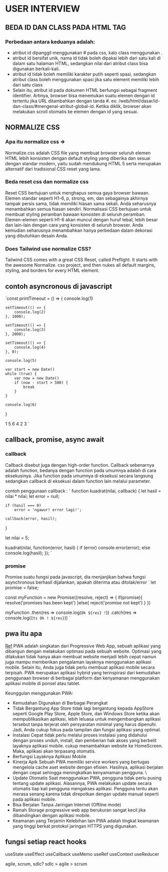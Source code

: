 # USER INTERVIEW

## BEDA ID DAN CLASS PADA HTML TAG
### Perbedaan antara keduanya adalah:
- atribut id dipanggil menggunakan # pada css, kalo class menggunakan .
- atribut id bersifat unik, nama id tidak boleh dipakai lebih dari satu kali di dalam satu halaman HTML, sedangkan nilai dari atribut class bisa digunakan berkali-kali.
- atribut id tidak boleh memiliki karakter putih seperti spasi, sedangkan atribut class boleh menggunakan spasi jika satu element memiliki lebih dari satu class
- Selain itu, atribut id pada dokumen HTML berfungsi sebagai fragment identifier. Artinya, browser bisa menemukan suatu elemen dengan id tertentu jika URL ditambahkan dengan tanda #<nama-id>.
ex: /web/html/dasar/id-dan-class/#mengenal-atribut-global-id. Ketika diklik, browser akan melakukan scroll otomatis ke elemen dengan id yang sesuai.



## NORMALIZE CSS
### Apa itu normalize css => 
Normalize.css adalah CSS file yang membuat browser seluruh elemen HTML lebih konsisten dengan default styling yang diberika dan sesuai dengan standar modern, yaitu sudah mendukung HTML 5 serta merupakan alternatif dari tradisional CSS reset yang lama.

### Beda reset css dan normalize css
Reset CSS bertujuan untuk menghapus semua gaya browser bawaan. Elemen standar seperti H1-6, p, strong, em, dan sebagainya akhirnya tampak persis sama, tidak memiliki hiasan sama sekali. Anda seharusnya menambahkan semua hiasan sendiri.
Normalisasi CSS bertujuan untuk membuat styling peramban bawaan konsisten di seluruh peramban. Elemen-elemen seperti H1-6 akan muncul dengan huruf tebal, lebih besar dan lain-lain dengan cara yang konsisten di seluruh browser. Anda kemudian seharusnya menambahkan hanya perbedaan dalam dekorasi yang dibutuhkan desain Anda.

### Does Tailwind use normalize CSS?
Tailwind CSS comes with a great CSS Reset, called Preflight. It starts with the awesome Normalize. css project, and then nukes all default margins, styling, and borders for every HTML element.



## contoh asyncronous di javascript
`const printTimeout = () => {
    console.log(1)

    setTimeout(() => {
        console.log(2)
    }, 1000);

    setTimeout(() => {
        console.log(3)
    }, 2000);

    setTimeout(() => {
        console.log(4)
    }, 0);

    console.log(5)

    var start = new Date()
    while (true) {
        var now = new Date()
        if (now - start > 500) {
            break
        }
    }

    console.log(6)
}

1
5
6
4
2
3
`


## callback, promise, async await
### callback
Callback disebut juga dengan high-order function. Callback sebenarnya adalah function, bedanya dengan function pada umumnya adalah di cara eksekusinya. Jika function pada umumnya di eksekusi secara langsung sedangkan callback di eksekusi dalam function lain melalui parameter.

contoh penggunaan callback :
`
function kuadrat(nilai, callback) {
    let hasil = nilai * nilai;
    let error = null;
    
    if (hasil === 0)
        error = 'ngawur! error lagi!';

    callback(error, hasil);
}

let nilai = 5;

kuadrat(nilai, function(error, hasil) {
    if (error)
        console.error(error);
    else 
        console.log(hasil);
});
`

### promise
Promise suatu fungsi pada javascript, dia menjanjikan bahwa fungsi asynchronous berhasil dijalankan, apakah diterima atau ditolak/error
`
let promise = false;

const myFunction = new Promise((resolve, reject) => {
	if(promise){
		resolve('promises has been kept')
	}else{
		reject('promise not kept')
	}
})

myFunction
.then(res => console.log(`Ok ${res} !`))
.catch(res => console.log(`Its Ok ! ${res}`))
`



## pwa itu apa
[Ref](https://codesyariah122.github.io/javascript-promise/#:~:text=Sooo%20jadi%20promise%20adalah%20Sebuah,tetapi%20diharapkan%20di%20masa%20mendatang.)
PWA adalah singkatan dari Progressive Web App, sebuah aplikasi yang dibangun dengan melakukan optimasi pada sebuah website. Optimasi yang dilakukan tidak hanya akan membuat website menjadi lebih cepat namun juga mampu memberikan pengalaman layaknya menggunakan aplikasi mobile. Selain itu, Anda juga tidak perlu membuat aplikasi mobile secara terpisah. PWA merupakan aplikasi hybrid yang terinspirasi dari kemudahan penggunaan browser di berbagai platform dan kenyamanan menggunakan aplikasi mobile di ponsel atau tablet. 

Keunggulan menggunakan PWA:
- Kemudahan Digunakan di Berbagai Perangkat
- Tidak Bergantung App Store
tidak lagi bergantung kepada AppStore seperti Google Play Store, Apple Store, dan Windows Store ketika akan mempublikasikan aplikasi, lebih leluasa untuk mengembangkan aplikasi tersebut tanpa terjerat oleh persyaratan minimal yang harus dipenuhi. Jadi, Anda cukup fokus pada tampilan dan fungsi aplikasi yang optimal.
- Instalasi Cepat
tidak perlu melalui proses instalasi yang didahului dengan proses unduh, install, dan pemberian hak akses yang berbelit layaknya aplikasi mobile. cukup menambahkan website ke HomeScreen. Maka, aplikasi akan terpasang otomatis.
- Berfungsi Layaknya Aplikasi Mobile
- Kinerja Apik
Sebuah PWA memiliki service workers yang bertugas mengelola cache aset website dengan efisien. Hasilnya, aplikasi berjalan dengan cepat sehingga meningkatkan kenyamaman pengguna. \
- Update Otomatis
Saat menggunakan PWA, pengguna tidak perlu pusing tentang update aplikasi. Alasannya, PWA melakukan update secara otomatis tiap kali pengguna mengakses aplikasi. Pengguna tentu akan merasa senang karena tidak direpotkan dengan update manual seperti pada aplikasi mobile. 
- Bisa Berjalan Tanpa Jaringan Internet (Offilne mode)
- Ramah Storage
progressive web app berukuran sangat kecil jika dibandingkan dengan aplikasi mobile.
- Keamanan yang Terjamin
Kelebihan lain PWA adalah tingkat keamanan yang tinggi berkat protokol jaringan HTTPS yang digunakan. 


## fungsi setiap react hooks
useState
useEffect
useCallback
useMemo
useRef
useContext
useReducer


agile, scrum, sdlc?
sdlc > agile > scrum
